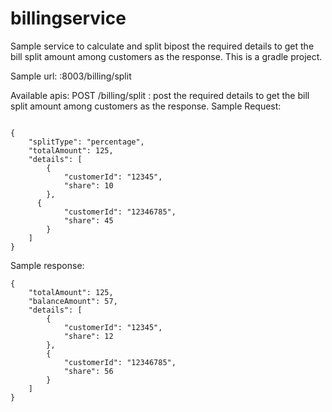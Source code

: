 # billingservice
Sample service to calculate and split bipost the required details to get the bill split amount among customers as the response.
This is a gradle project.

Sample url: <host>:8003/billing/split

Available apis:
POST /billing/split : post the required details to get the bill split amount among customers as the response.
Sample Request:
```

{
	"splitType": "percentage",
	"totalAmount": 125,
	"details": [
		{
			"customerId": "12345",
			"share": 10
		},
      {
			"customerId": "12346785",
			"share": 45
		}
	]
}
```
Sample response:
```
{
	"totalAmount": 125,
	"balanceAmount": 57,
	"details": [
		{
			"customerId": "12345",
			"share": 12
		},
		{
			"customerId": "12346785",
			"share": 56
		}
	]
}
```
